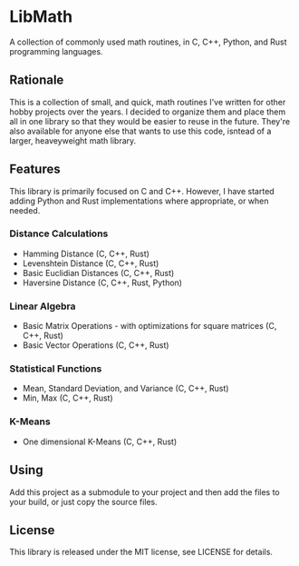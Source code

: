 # LibMath
A collection of commonly used math routines, in C, C++, Python, and Rust programming languages.

## Rationale
This is a collection of small, and quick, math routines I've written for other hobby projects over the years. I decided to organize them and place them all in one library so that they would be easier to reuse in the future. They're also available for anyone else that wants to use this code, isntead of a larger, heaveyweight math library.

## Features
This library is primarily focused on C and C++. However, I have started adding Python and Rust implementations where appropriate, or when needed.

### Distance Calculations
* Hamming Distance (C, C++, Rust)
* Levenshtein Distance (C, C++, Rust)
* Basic Euclidian Distances (C, C++, Rust)
* Haversine Distance (C, C++, Rust, Python)

### Linear Algebra
* Basic Matrix Operations - with optimizations for square matrices (C, C++, Rust)
* Basic Vector Operations (C, C++, Rust)

### Statistical Functions
* Mean, Standard Deviation, and Variance (C, C++, Rust)
* Min, Max (C, C++, Rust)

### K-Means
* One dimensional K-Means (C, C++, Rust)

## Using
Add this project as a submodule to your project and then add the files to your build, or just copy the source files.

## License
This library is released under the MIT license, see LICENSE for details.
